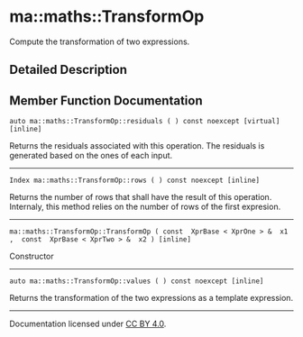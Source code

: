 ma::maths::TransformOp
======================

Compute the transformation of two expressions.

Detailed Description
--------------------

Member Function Documentation
-----------------------------

    auto ma::maths::TransformOp::residuals ( ) const noexcept [virtual][inline]

Returns the residuals associated with this operation. The residuals is generated based on the ones of each input.

------------------------------------------------------------------------

    Index ma::maths::TransformOp::rows ( ) const noexcept [inline]

Returns the number of rows that shall have the result of this operation. Internaly, this method relies on the number of rows of the first expresion.

------------------------------------------------------------------------

    ma::maths::TransformOp::TransformOp ( const  XprBase < XprOne > &  x1 ,  const  XprBase < XprTwo > &  x2 ) [inline]

Constructor

------------------------------------------------------------------------

    auto ma::maths::TransformOp::values ( ) const noexcept [inline]

Returns the transformation of the two expressions as a template expression.

------------------------------------------------------------------------

Documentation licensed under [CC BY 4.0](https://creativecommons.org/licenses/by/4.0/).


